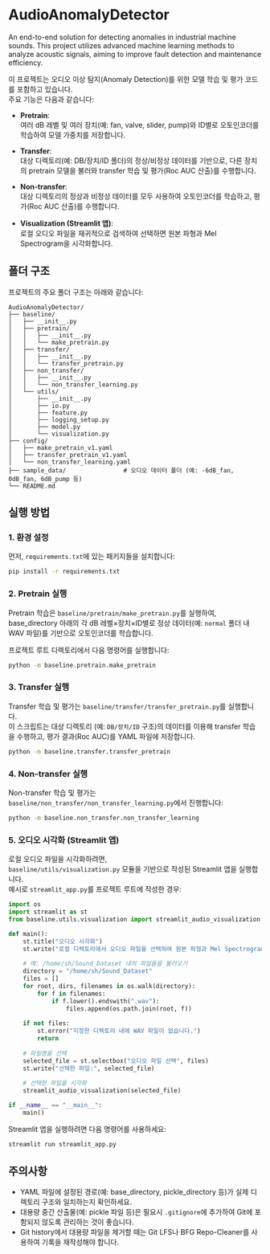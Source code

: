 # AudioAnomalyDetector

An end-to-end solution for detecting anomalies in industrial machine sounds. This project utilizes advanced machine learning methods to analyze acoustic signals, aiming to improve fault detection and maintenance efficiency.

이 프로젝트는 오디오 이상 탐지(Anomaly Detection)를 위한 모델 학습 및 평가 코드를 포함하고 있습니다.  
주요 기능은 다음과 같습니다:

- **Pretrain**:  
  여러 dB 레벨 및 여러 장치(예: fan, valve, slider, pump)와 ID별로 오토인코더를 학습하여 모델 가중치를 저장합니다.
  
- **Transfer**:  
  대상 디렉토리(예: DB/장치/ID 폴더)의 정상/비정상 데이터를 기반으로, 다른 장치의 pretrain 모델을 불러와 transfer 학습 및 평가(Roc AUC 산출)를 수행합니다.
  
- **Non-transfer**:  
  대상 디렉토리의 정상과 비정상 데이터를 모두 사용하여 오토인코더를 학습하고, 평가(Roc AUC 산출)를 수행합니다.
  
- **Visualization (Streamlit 앱)**:  
  로컬 오디오 파일을 재귀적으로 검색하여 선택하면 원본 파형과 Mel Spectrogram을 시각화합니다.

## 폴더 구조

프로젝트의 주요 폴더 구조는 아래와 같습니다:

```
AudioAnomalyDetector/
├── baseline/
│   ├── __init__.py
│   ├── pretrain/
│   │   ├── __init__.py
│   │   └── make_pretrain.py
│   ├── transfer/
│   │   ├── __init__.py
│   │   └── transfer_pretrain.py
│   ├── non_transfer/
│   │   ├── __init__.py
│   │   └── non_transfer_learning.py
│   └── utils/
│       ├── __init__.py
│       ├── io.py
│       ├── feature.py
│       ├── logging_setup.py
│       ├── model.py
│       └── visualization.py
├── config/
│   ├── make_pretrain_v1.yaml
│   ├── transfer_pretrain_v1.yaml
│   └── non_transfer_learning.yaml
├── sample_data/                # 오디오 데이터 폴더 (예: -6dB_fan, 0dB_fan, 6dB_pump 등)
└── README.md
```

## 실행 방법

### 1. 환경 설정

먼저, `requirements.txt`에 있는 패키지들을 설치합니다:

```bash
pip install -r requirements.txt
```

### 2. Pretrain 실행

Pretrain 학습은 `baseline/pretrain/make_pretrain.py`를 실행하여,  
base_directory 아래의 각 dB 레벨×장치×ID별로 정상 데이터(예: `normal` 폴더 내 WAV 파일)를 기반으로 오토인코더를 학습합니다.

프로젝트 루트 디렉토리에서 다음 명령어를 실행합니다:

```bash
python -m baseline.pretrain.make_pretrain
```

### 3. Transfer 실행

Transfer 학습 및 평가는 `baseline/transfer/transfer_pretrain.py`를 실행합니다.  
이 스크립트는 대상 디렉토리 (예: `DB/장치/ID` 구조)의 데이터를 이용해 transfer 학습을 수행하고, 평가 결과(Roc AUC)를 YAML 파일에 저장합니다.

```bash
python -m baseline.transfer.transfer_pretrain
```

### 4. Non-transfer 실행

Non-transfer 학습 및 평가는 `baseline/non_transfer/non_transfer_learning.py`에서 진행합니다:

```bash
python -m baseline.non_transfer.non_transfer_learning
```

### 5. 오디오 시각화 (Streamlit 앱)

로컬 오디오 파일을 시각화하려면,  
`baseline/utils/visualization.py` 모듈을 기반으로 작성된 Streamlit 앱을 실행합니다.  
예시로 `streamlit_app.py`를 프로젝트 루트에 작성한 경우:

```python
import os
import streamlit as st
from baseline.utils.visualization import streamlit_audio_visualization

def main():
    st.title("오디오 시각화")
    st.write("로컬 디렉토리에서 오디오 파일을 선택하여 원본 파형과 Mel Spectrogram을 비교합니다.")
    
    # 예: /home/sh/Sound_Dataset 내의 파일들을 불러오기
    directory = "/home/sh/Sound_Dataset"
    files = []
    for root, dirs, filenames in os.walk(directory):
        for f in filenames:
            if f.lower().endswith(".wav"):
                files.append(os.path.join(root, f))
    
    if not files:
        st.error("지정한 디렉토리 내에 WAV 파일이 없습니다.")
        return
    
    # 파일명을 선택
    selected_file = st.selectbox("오디오 파일 선택", files)
    st.write("선택한 파일:", selected_file)
    
    # 선택한 파일을 시각화
    streamlit_audio_visualization(selected_file)

if __name__ == "__main__":
    main()
```

Streamlit 앱을 실행하려면 다음 명령어를 사용하세요:

```bash
streamlit run streamlit_app.py
```

## 주의사항

- YAML 파일에 설정된 경로(예: base_directory, pickle_directory 등)가 실제 디렉토리 구조와 일치하는지 확인하세요.
- 대용량 중간 산출물(예: pickle 파일 등)은 필요시 `.gitignore`에 추가하여 Git에 포함되지 않도록 관리하는 것이 좋습니다.
- Git history에서 대용량 파일을 제거할 때는 Git LFS나 BFG Repo-Cleaner를 사용하여 기록을 재작성해야 합니다.
```
